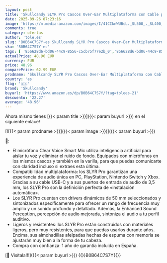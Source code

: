 ```yaml
---
layout: post
title: 'Skullcandy SLYR Pro Cascos Over-Ear Multiplataforma con Cable para Gaming  con Enhanced Sound Perception  Micrófono con IA  Compatibles con Xbox Playstation y PC - Azul'
date: 2025-09-26 07:23:16
image: 'https://m.media-amazon.com/images/I/41CIknWUBcL._SL500_._SL400_.jpg'
comments: true
category: ofertas
author: 'tole.es'
slug: 'B0B64C7S7Y-es Skullcandy SLYR Pro Cascos Over-Ear Multiplataforma con...'
sku: 'B0B64C7S7Y-es'
tags: [ '856628d6-bd06-44c9-8556-c5cb75f77e2b_0','856628d6-bd06-44c9-8556-c5cb75f77e2b_8201','Accesorios para PS4, Xbox One y Nintendo Switch','Accesorios para PlayStation 4','Accesorios para PlayStation 5','Accesorios para Xbox','Arborist Merchandising Root','Auriculares gaming con micrófono para PlayStation 4','Auriculares para PlayStation 5','Hardware y juegos para PlayStation 4','Hardware y juegos para PlayStation 5','Self Service','Sistemas heredados','Sistemas heredados de Xbox','Special Features Stores','Videojuegos','Xbox: Juegos, consolas y accesorios','playstation','skullcandy','xbox','🇪🇸', ]
actualPrice: 48.96 EUR
currency: EUR
price: 48.96
comparePrice: 62.99 EUR
prodname: 'Skullcandy SLYR Pro Cascos Over-Ear Multiplataforma con Cable para Gaming  con Enhanced Sound Perception  Micrófono con IA  Compatibles con Xbox Playstation y PC - Azul'
country: 'es'
flag: '🇪🇸'
brand: 'Skullcandy'
buyurl: 'https://www.amazon.es/dp/B0B64C7S7Y/?tag=tolees-21'
descuento: '22.27'
average: '48.96'
---
```


Ahora mismo tienes [{{< param title >}}]({{< param buyurl >}}) en el siguiente enlace!

[![{{< param prodname >}}]({{< param image >}})]({{< param buyurl >}})

🔎:

- El micrófono Clear Voice Smart Mic utiliza inteligencia artificial para aislar tu voz y eliminar el ruido de fondo. Equipados con micrófonos en los mismos cascos y también en la varilla, para que puedas comunicarte con claridad incluso si extraes esta última.
- Compatibilidad multiplataforma: los SLYR Pro garantizan una experiencia de audio única en PC, PlayStation, Nintendo Switch y Xbox. Gracias a su cable USB-C y a sus puertos de entrada de audio de 3,5 mm, los SLYR Pro son la definición perfecta de «instalación automática».
- Los SLYR Pro cuentan con drivers dinámicos de 50 mm seleccionados y sintonizados específicamente para ofrecer un rango de frecuencia muy amplio y un sonido profundo y detallado. Además, la Enhanced Sound Perception, percepción de audio mejorada, sintoniza el audio a tu perfil auditivo.
- Ligeros y resistentes: los SLYR Pro están construidos con materiales ligeros, pero muy resistentes, para que puedas usarlos durante años. Encima, sus almohadillas afelpadas hechas de espuma con memoria se ajustarán muy bien a la forma de tu cabeza.
- Compra con confianza: 1 año de garantía incluida en España.

[🛒 Visítala!!!]({{< param buyurl >}})
{{<world>}}B0B64C7S7Y{{</world>}}
